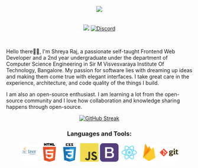 <div align="center">
  <img src="https://user-images.githubusercontent.com/65019686/122669256-14faf980-d1da-11eb-9867-a591ea678a83.gif" width=700 />
</div>

<br />

<p align="center"> 
  <img src="https://komarev.com/ghpvc/?username=shreyaraj13&label=Visitors&color=FF3D78&style=plastic%22%20alt=%22khanfarhan10" />
  <a href="https://www.linkedin.com/in/rajshreya/"><img src="https://img.shields.io/static/v1?logo=Linkedin&label=&message=Linkedin&color=36393f" alt="Discord"></a>
</p>

<br />

<p>
  Hello there👋🏽, I'm Shreya Raj, a passionate self-taught Frontend Web Developer and a 2nd year undergraduate under the department of Computer Science Engineering in Sir M Visvesvaraya Institute Of Technology, Bangalore. My passion for software lies with dreaming up ideas and making them come true with elegant interfaces. I take great care in the experience, architecture, and code quality of the things I build.

I am also an open-source enthusiast. I am learning a lot from the open-source community and I love how collaboration and knowledge sharing happens through open-source.
</p>

<div align="center">
  
  [![GitHub Streak](https://github-readme-streak-stats.herokuapp.com?user=shreyaraj13&theme=radical)](https://git.io/streak-stats)

</div>

  

<div align="center">
  <h3>Languages and Tools:</h3>
  <code><img height="50" src="https://raw.githubusercontent.com/github/explore/80688e429a7d4ef2fca1e82350fe8e3517d3494d/topics/java/java.png"></code>
  <code><img height="50" src="https://raw.githubusercontent.com/github/explore/80688e429a7d4ef2fca1e82350fe8e3517d3494d/topics/html/html.png"></code>
  <code><img height="50" src="https://raw.githubusercontent.com/github/explore/80688e429a7d4ef2fca1e82350fe8e3517d3494d/topics/css/css.png"></code>
  <code><img height="50" src="https://raw.githubusercontent.com/github/explore/80688e429a7d4ef2fca1e82350fe8e3517d3494d/topics/javascript/javascript.png"></code>
  <code><img height="50" src="https://raw.githubusercontent.com/github/explore/80688e429a7d4ef2fca1e82350fe8e3517d3494d/topics/bootstrap/bootstrap.png"></code>
  <code><img height="50" src="https://raw.githubusercontent.com/github/explore/80688e429a7d4ef2fca1e82350fe8e3517d3494d/topics/react/react.png"></code>
  <code><img height="50" src="https://raw.githubusercontent.com/github/explore/80688e429a7d4ef2fca1e82350fe8e3517d3494d/topics/firebase/firebase.png"></code>
<code><img height="50" src="https://raw.githubusercontent.com/github/explore/80688e429a7d4ef2fca1e82350fe8e3517d3494d/topics/git/git.png"></code>
</div>
<br />





<!--
**shreyaraj13/shreyaraj13** is a ✨ _special_ ✨ repository because its `README.md` (this file) appears on your GitHub profile.

Here are some ideas to get you started:

- 🔭 I’m currently working on ...
- 🌱 I’m currently learning ...
- 👯 I’m looking to collaborate on ...
- 🤔 I’m looking for help with ...
- 💬 Ask me about ...
- 📫 How to reach me: ...
- 😄 Pronouns: ...
- ⚡ Fun fact: ...
-->
